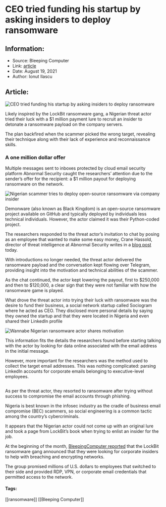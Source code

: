 # CEO tried funding his startup by asking insiders to deploy ransomware
### 

## Information:
+ Source: Bleeping Computer
+ Link: [article](https://www.bleepingcomputer.com/news/security/ceo-tried-funding-his-startup-by-asking-insiders-to-deploy-ransomware/)
+ Date: August 19, 2021
+ Author: Ionut Ilascu


## Article:
![CEO tried funding his startup by asking insiders to deploy ransomware](https://www.bleepstatic.com/content/posts/2021/08/19/slip-up_banana.jpg)


Likely inspired by the LockBit ransomware gang, a Nigerian threat actor tried their luck with a $1 million payment lure to recruit an insider to detonate a ransomware payload on the company servers.


The plan backfired when the scammer picked the wrong target, revealing their technique along with their lack of experience and reconnaissance skills.


### A one million dollar offer


Multiple messages sent to inboxes protected by cloud email security platform Abnormal Security caught the researchers’ attention due to the sender’s offer for the recipient: a $1 million payout for deploying ransomware on the network.


![Nigerian scammer tries to deploy open-source ransomware via company insider](https://www.bleepstatic.com/images/news/u/1100723/2021/MadalinDemonware.png)


Demonware (also known as Black Kingdom) is an open-source ransomware project available on GitHub and typically deployed by individuals less technical individuals. However, the actor claimed it was their Python-coded project.


The researchers responded to the threat actor’s invitation to chat by posing as an employee that wanted to make some easy money, Crane Hassold, director of threat intelligence at Abnormal Security writes in a [blog post](https://abnormalsecurity.com/blog/nigerian-ransomware-soliciting-employees-demonware/) today.


With introductions no longer needed, the threat actor delivered the ransomware payload and the conversation kept flowing over Telegram, providing insight into the motivation and technical abilities of the scammer.


As the chat continued, the actor kept lowering the payout, first to $250,000 and then to $120,000, a clear sign that they were not familiar with how the ransomware game is played.


What drove the threat actor into trying their luck with ransomware was the desire to fund their business, a social network startup called Sociogram where he acted as CEO. They disclosed more personal details by saying they owned the startup and that they were located in Nigeria and even shared their LinkedIn profile


![Wannabe Nigerian ransomware actor shares motivation](https://www.bleepstatic.com/images/news/u/1100723/2021/MadalinMotiv.png)


This information fits the details the researchers found before starting talking with the actor by looking for data online associated with the email address in the initial message.


However, more important for the researchers was the method used to collect the target email addresses. This was nothing complicated: parsing LinkedIn accounts for corporate emails belonging to executive-level employees.


![Wannabe Nigerian ransomware actor shares method](data:image/gif;base64,R0lGODlhAQABAAAAACH5BAEKAAEALAAAAAABAAEAAAICTAEAOw==)


As per the threat actor, they resorted to ransomware after trying without success to compromise the email accounts through phishing.


Nigeria is best known in the infosec industry as the cradle of business email compromise (BEC) scammers, so social engineering is a common tactic among the country’s cybercriminals.


It appears that the Nigerian actor could not come up with an original lure and took a page from LockBit’s book when trying to enlist an insider for the job.


At the beginning of the month, [BleepingComputer reported](https://www.bleepingcomputer.com/news/security/lockbit-ransomware-recruiting-insiders-to-breach-corporate-networks/) that the LockBit ransomware gang announced that they were looking for corporate insiders to help with breaching and encrypting networks.


The group promised millions of U.S. dollars to employees that switched to their side and provided RDP, VPN, or corporate email credentials that permitted access to the network.




#### Tags:
[[ransomware]] [[Bleeping Computer]]
